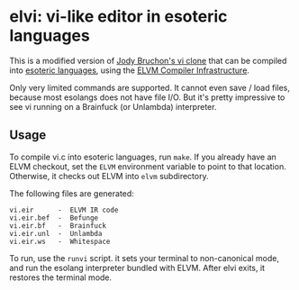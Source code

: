 # elvi: vi-like editor in esoteric languages

This is a modified version of [Jody Bruchon's vi clone](https://github.com/jbruchon/vee-eye) that can be compiled into [esoteric languages](https://esolangs.org/wiki/Main_Page), using the [ELVM Compiler Infrastructure](https://github.com/shinh/elvm).

Only very limited commands are supported. It cannot even save / load files, because most esolangs does not have file I/O.
But it's pretty impressive to see vi running on a Brainfuck (or Unlambda) interpreter.

## Usage
To compile vi.c into esoteric languages, run `make`. If you already have an ELVM checkout, set the `ELVM` environment variable to point to that location. Otherwise, it checks out ELVM into `elvm` subdirectory.

The following files are generated:
````
vi.eir      -  ELVM IR code
vi.eir.bef  -  Befunge
vi.eir.bf   -  Brainfuck
vi.eir.unl  -  Unlambda
vi.eir.ws   -  Whitespace
````

To run, use the `runvi` script. it sets your terminal to non-canonical mode, and run the esolang interpreter bundled with ELVM. After elvi exits, it restores the terminal mode.

